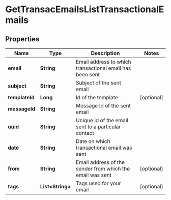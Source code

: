 
# GetTransacEmailsListTransactionalEmails

## Properties
Name | Type | Description | Notes
------------ | ------------- | ------------- | -------------
**email** | **String** | Email address to which transactional email has been sent | 
**subject** | **String** | Subject of the sent email | 
**templateId** | **Long** | Id of the template |  [optional]
**messageId** | **String** | Message Id of the sent email | 
**uuid** | **String** | Unique id of the email sent to a particular contact | 
**date** | **String** | Date on which transactional email was sent | 
**from** | **String** | Email address of the sender from which the email was sent |  [optional]
**tags** | **List&lt;String&gt;** | Tags used for your email |  [optional]



